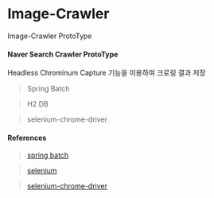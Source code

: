 # Image-Crawler
Image-Crawler ProtoType

#### Naver Search Crawler ProtoType
Headless Chrominum Capture 기능을 이용하여 크로링 결과 저장

> Spring Batch

> H2 DB

> selenium-chrome-driver

#### References
> [spring batch](https://docs.spring.io/spring-batch/4.0.x/reference/html/index.html)

> [selenium](https://seleniumhq.github.io/selenium/docs/api/java/org/openqa/selenium/package-summary.html)

> [selenium-chrome-driver](https://github.com/SeleniumHQ/selenium/wiki/ChromeDriver)